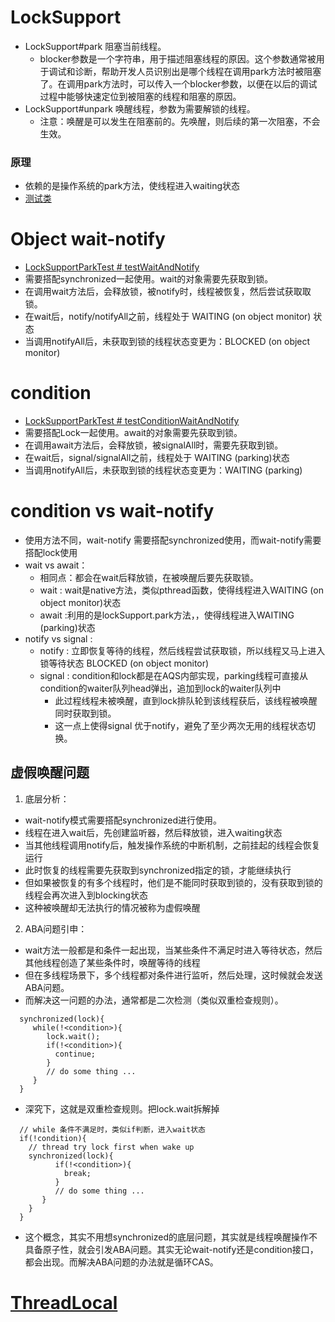 # LockSupport
* LockSupport#park 阻塞当前线程。
  * blocker参数是一个字符串，用于描述阻塞线程的原因。这个参数通常被用于调试和诊断，帮助开发人员识别出是哪个线程在调用park方法时被阻塞了。在调用park方法时，可以传入一个blocker参数，以便在以后的调试过程中能够快速定位到被阻塞的线程和阻塞的原因。
* LockSupport#unpark 唤醒线程，参数为需要解锁的线程。
  * 注意：唤醒是可以发生在阻塞前的。先唤醒，则后续的第一次阻塞，不会生效。
### 原理
* 依赖的是操作系统的park方法，使线程进入waiting状态
* [测试类](LockSupportParkTest.java)

# Object wait-notify
* [LockSupportParkTest # testWaitAndNotify](LockSupportParkTest.java)
* 需要搭配synchronized一起使用。wait的对象需要先获取到锁。
* 在调用wait方法后，会释放锁，被notify时，线程被恢复，然后尝试获取取锁。
* 在wait后，notify/notifyAll之前，线程处于 WAITING (on object monitor) 状态
* 当调用notifyAll后，未获取到锁的线程状态变更为：BLOCKED (on object monitor)


# condition 
* [LockSupportParkTest # testConditionWaitAndNotify](LockSupportParkTest.java)
* 需要搭配Lock一起使用。await的对象需要先获取到锁。
* 在调用await方法后，会释放锁，被signalAll时，需要先获取到锁。
* 在wait后，signal/signalAll之前，线程处于 WAITING (parking)状态
* 当调用notifyAll后，未获取到锁的线程状态变更为：WAITING (parking)

# condition vs wait-notify
* 使用方法不同，wait-notify 需要搭配synchronized使用，而wait-notify需要搭配lock使用
* wait vs await：
  * 相同点：都会在wait后释放锁，在被唤醒后要先获取锁。 
  * wait : wait是native方法，类似pthread函数，使得线程进入WAITING (on object monitor)状态
  * await :利用的是lockSupport.park方法，，使得线程进入WAITING (parking)状态
* notify vs signal :
  * notify : 立即恢复等待的线程，然后线程尝试获取锁，所以线程又马上进入锁等待状态 BLOCKED (on object monitor)
  * signal : condition和lock都是在AQS内部实现，parking线程可直接从condition的waiter队列head弹出，追加到lock的waiter队列中
    * 此过程线程未被唤醒，直到lock排队轮到该线程获后，该线程被唤醒同时获取到锁。
    * 这一点上使得signal 优于notify，避免了至少两次无用的线程状态切换。

## 虚假唤醒问题
1. 底层分析：
  * wait-notify模式需要搭配synchronized进行使用。
  * 线程在进入wait后，先创建监听器，然后释放锁，进入waiting状态
  * 当其他线程调用notify后，触发操作系统的中断机制，之前挂起的线程会恢复运行
  * 此时恢复的线程需要先获取到synchronized指定的锁，才能继续执行
  * 但如果被恢复的有多个线程时，他们是不能同时获取到锁的，没有获取到锁的线程会再次进入到blocking状态
  * 这种被唤醒却无法执行的情况被称为虚假唤醒
2. ABA问题引申：
  * wait方法一般都是和条件一起出现，当某些条件不满足时进入等待状态，然后其他线程创造了某些条件时，唤醒等待的线程
  * 但在多线程场景下，多个线程都对条件进行监听，然后处理，这时候就会发送ABA问题。
  * 而解决这一问题的办法，通常都是二次检测（类似双重检查规则）。
~~~code
  synchronized(lock){
     while(!<condition>){
        lock.wait();
        if(!<condition>){
          continue;
        }
        // do some thing ...
     } 
  }
~~~
  * 深究下，这就是双重检查规则。把lock.wait拆解掉
~~~code
  // while 条件不满足时，类似if判断，进入wait状态
  if(!condition){
    // thread try lock first when wake up
    synchronized(lock){
          if(!<condition>){
            break;
          }
          // do some thing ...
       } 
    }
  }
~~~
 * 这个概念，其实不用想synchronized的底层问题，其实就是线程唤醒操作不具备原子性，就会引发ABA问题。其实无论wait-notify还是condition接口，都会出现。而解决ABA问题的办法就是循环CAS。

# [ThreadLocal](util%2FThreadLocal.md)
